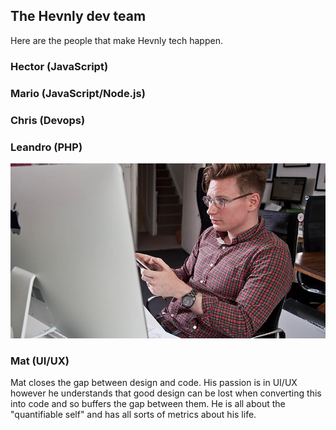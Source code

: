## The Hevnly dev team ##
Here are the people that make Hevnly tech happen.

### Hector (JavaScript) ###

### Mario (JavaScript/Node.js) ###

### Chris (Devops) ###

### Leandro (PHP) ###

![Mat bio pic](/img/mat-bio-page.jpg "Mat bio pic")
### Mat (UI/UX) ###
Mat closes the gap between design and code. His passion is in UI/UX however he understands that good design can be lost when converting this into code and so buffers the gap between them. He is all about the "quantifiable self" and has all sorts of metrics about his life.